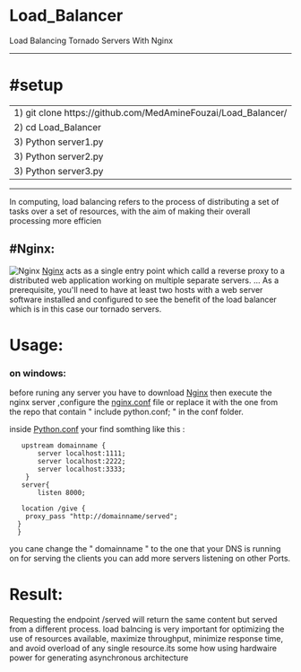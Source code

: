 # Load_Balancer
Load Balancing Tornado Servers With Nginx

 ----------------------
# #setup
<table>
  <tr>
    <td>
    1) git clone https://github.com/MedAmineFouzai/Load_Balancer/ 
    </td>
    <tr>
    <td>
    2) cd Load_Balancer                                           
    </td>
  </tr>
  <tr>
    <td>
    3) Python server1.py                                      
    </td>
    </tr>
  <tr>
    <td>
    3) Python server2.py                                       
    </td>
    </tr>
  <tr>
    <td>
    3) Python server3.py                                       
    </td>
    </tr>
</table>

----------------------------------------


In computing, load balancing refers to the process of distributing a set of tasks over a set of resources, with the aim of making their overall processing more efficien
## #Nginx:
![Nginx](https://guides.wp-bullet.com/wp-content/uploads/2017/03/nginx-wordpress-404-redirect-homepage.png)
[Nginx](https://www.nginx.com/) acts as a single entry point which calld a reverse proxy to a distributed web application working on multiple separate servers. ... As a prerequisite, you'll need to have at least two hosts with a web server software installed and configured to see the benefit of the load balancer which is in this case our tornado servers.  

# Usage:
### on windows:
before runing any server  you have to download [Nginx](https://www.nginx.com/)  then  execute the nginx server ,configure the [nginx.conf](https://github.com/MedAmineFouzai/Load_Balancer/blob/master/nginx.conf) file or replace it with the one from the repo that contain  " include python.conf; " in the conf folder.

inside [Python.conf](https://github.com/MedAmineFouzai/Load_Balancer/blob/master/python.conf) your find somthing like this :
       
       upstream domainname {
           server localhost:1111;
           server localhost:2222;
           server localhost:3333;
        }
       server{
           listen 8000;
    
       location /give {
        proxy_pass "http://domainname/served";
      }
      }
you cane change the " domainname " to the one that your DNS is running on for serving the clients
you can add more servers listening on other Ports.
# Result:
Requesting the endpoint /served will return the same content but served from a different process.
load balncing is very important for optimizing the use of resources available, maximize throughput, minimize response time, and avoid overload of any single resource.its some how using hardwaire power for generating asynchronous architecture
 
